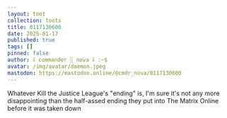 ```yaml
---
layout: toot
collection: toots
title: 0117130600
date: 2025-01-17
published: true
tags: []
pinned: false
author: ⸸ commander ░ nova ⸸ :~$
avatar: /img/avatar/daemon.jpeg
mastodon: https://mastodon.online/@cmdr_nova/0117130600
---
```


Whatever Kill the Justice League's "ending" is, I'm sure it's not any more disappointing than the half-assed ending they put into The Matrix Online before it was taken down
